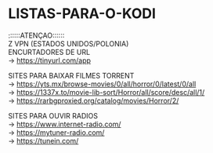 # LISTAS-PARA-O-KODI

::::::ATENÇAO::::::
<br>
Z VPN (ESTADOS UNIDOS/POLONIA)
<br>
ENCURTADORES DE URL
<br>
-> https://tinyurl.com/app

SITES PARA BAIXAR FILMES TORRENT
<br>
-> https://yts.mx/browse-movies/0/all/horror/0/latest/0/all
<br>
-> https://1337x.to/movie-lib-sort/Horror/all/score/desc/all/1/
<br>
-> https://rarbgproxied.org/catalog/movies/Horror/2/


SITES PARA OUVIR RADIOS
<br>
-> https://www.internet-radio.com/
<br>
-> https://mytuner-radio.com/
<br>
-> https://tunein.com/

